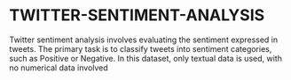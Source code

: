 # TWITTER-SENTIMENT-ANALYSIS
Twitter sentiment analysis involves evaluating the sentiment expressed in tweets. The primary  task is to classify tweets into sentiment categories, such as Positive or Negative. In this dataset,  only textual data is used, with no numerical data involved
